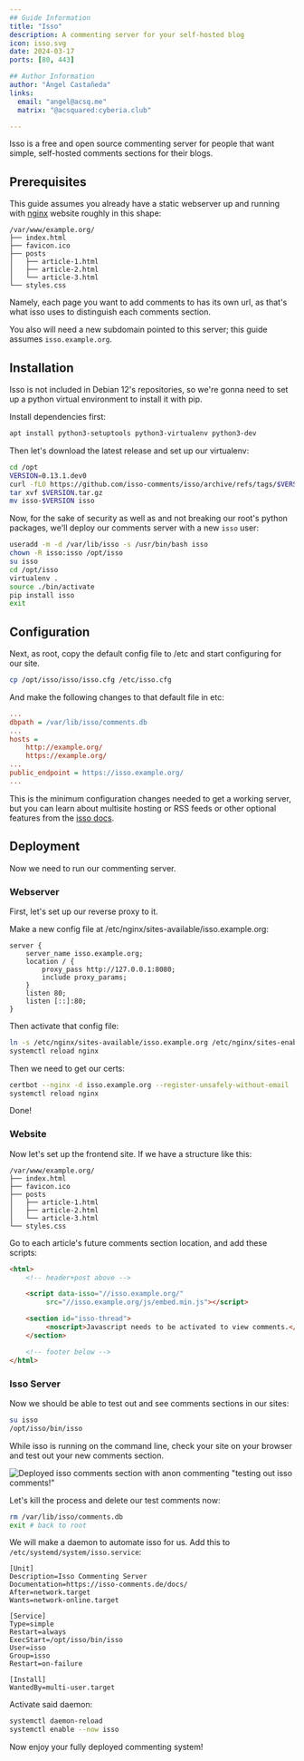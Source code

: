 ```yaml
---
## Guide Information
title: "Isso"
description: A commenting server for your self-hosted blog
icon: isso.svg
date: 2024-03-17
ports: [80, 443]

## Author Information
author: "Ángel Castañeda"
links:
  email: "angel@acsq.me"
  matrix: "@acsquared:cyberia.club"

---
```


Isso is a free and open source commenting server for people that want simple, self-hosted comments sections for their blogs.

## Prerequisites

This guide assumes you already have a static webserver up and running with [nginx](/server/nginx) website roughly in this shape:

```
/var/www/example.org/
├── index.html
├── favicon.ico
├── posts
│   ├── article-1.html
│   ├── article-2.html
│   └── article-3.html
└── styles.css
```

Namely, each page you want to add comments to has its own url, as that's what isso uses to distinguish each comments section.

You also will need a new subdomain pointed to this server; this guide assumes `isso.example.org`.

## Installation

Isso is not included in Debian 12's repositories, so we're gonna need to set up a python virtual environment to install it with pip.

Install dependencies first:

```sh
apt install python3-setuptools python3-virtualenv python3-dev
```

Then let's download the latest release and set up our virtualenv:

```sh
cd /opt
VERSION=0.13.1.dev0
curl -fLO https://github.com/isso-comments/isso/archive/refs/tags/$VERSION.tar.gz
tar xvf $VERSION.tar.gz
mv isso-$VERSION isso
```

Now, for the sake of security as well as and not breaking our root's python packages, we'll deploy our comments server with a new `isso` user:

```sh
useradd -m -d /var/lib/isso -s /usr/bin/bash isso
chown -R isso:isso /opt/isso
su isso
cd /opt/isso
virtualenv .
source ./bin/activate
pip install isso
exit
```

## Configuration

Next, as root, copy the default config file to /etc and start configuring for our site.

```sh
cp /opt/isso/isso/isso.cfg /etc/isso.cfg
```

And make the following changes to that default file in etc:

```ini
...
dbpath = /var/lib/isso/comments.db
...
hosts =
    http://example.org/
    https://example.org/
...
public_endpoint = https://isso.example.org/
...
```

This is the minimum configuration changes needed to get a working server, but you can learn about multisite hosting or RSS feeds or other optional features from the [isso docs](https://isso-comments.de/docs/reference/server-config/).

## Deployment

Now we need to run our commenting server.

### Webserver

First, let's set up our reverse proxy to it.

Make a new config file at /etc/nginx/sites-available/isso.example.org:

```nginx
server {
    server_name isso.example.org;
    location / {
        proxy_pass http://127.0.0.1:8080;
        include proxy_params;
    }
    listen 80;
    listen [::]:80;
}
```

Then activate that config file:

```sh
ln -s /etc/nginx/sites-available/isso.example.org /etc/nginx/sites-enabled/isso.example.org
systemctl reload nginx
```

Then we need to get our certs:

```sh
certbot --nginx -d isso.example.org --register-unsafely-without-email
systemctl reload nginx
```

Done!

### Website

Now let's set up the frontend site. If we have a structure like this:

```
/var/www/example.org/
├── index.html
├── favicon.ico
├── posts
│   ├── article-1.html
│   ├── article-2.html
│   └── article-3.html
└── styles.css
```

Go to each article's future comments section location, and add these scripts:

```html
<html>
    <!-- header+post above -->

    <script data-isso="//isso.example.org/"
         src="//isso.example.org/js/embed.min.js"></script>

    <section id="isso-thread">
         <noscript>Javascript needs to be activated to view comments.</noscript>
    </section>

    <!-- footer below -->
</html>
```

### Isso Server

Now we should be able to test out and see comments sections in our sites:

```sh
su isso
/opt/isso/bin/isso
```

While isso is running on the command line, check your site on your browser and test out your new comments section.

![Deployed isso comments section with anon commenting "testing out isso comments!"](01-comments.png)

Let's kill the process and delete our test comments now:

```sh
rm /var/lib/isso/comments.db
exit # back to root
```

We will make a daemon to automate isso for us. Add this to `/etc/systemd/system/isso.service`:

```systemd
[Unit]
Description=Isso Commenting Server
Documentation=https://isso-comments.de/docs/
After=network.target
Wants=network-online.target

[Service]
Type=simple
Restart=always
ExecStart=/opt/isso/bin/isso
User=isso
Group=isso
Restart=on-failure

[Install]
WantedBy=multi-user.target
```

Activate said daemon:

```sh
systemctl daemon-reload
systemctl enable --now isso
```

Now enjoy your fully deployed commenting system!
